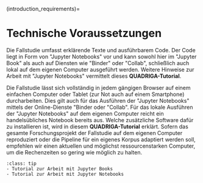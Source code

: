 (introduction_requirements)=
# Technische Voraussetzungen

Die Fallstudie umfasst erklärende Texte und ausführbarem Code. Der Code liegt in Form von "Jupyter Notebooks" vor und kann sowohl hier im "Jupyter Book" als auch auf Diensten wie "Binder" oder "Collab", schließlich auch lokal auf dem eigenen Computer ausgeführt werden. Weitere Hinweise zur Arbeit mit "Jupyter Notebooks" vermittelt dieses **QUADRIGA-Tutorial**.

Die Fallstudie lässt sich vollständig in jedem gängigen Browser auf einem einfachen Computer oder Tablet (zur Not auch auf einem Smartphone) durcharbeiten. Dies gilt auch für das Ausführen der "Jupyter Notebooks" mittels der Online-Dienste "Binder oder "Collab". Für das lokale Ausführen der "Jupyter Notebooks" auf dem eigenen Computer reicht ein handelsübliches Notebook bereits aus. Welche zusätzliche Software dafür zu installieren ist, wird in diesem **QUADRIGA-Tutorial** erklärt. Sofern das gesamte Forschungsprojekt der Fallstudie auf dem eigenen Computer reproduziert oder die Pipeline für ein eigenes Korpus adaptiert werden soll, empfehlen wir einen aktuellen und möglichst ressourcenstarken Computer, um die Rechenzeiten so gering wie möglich zu halten. 


`````{admonition} Tutorials
:class: tip
- Tutorial zur Arbeit mit Jupyter Books
- Tutorial zur Arbeit mit Jupyter Notebooks 
`````